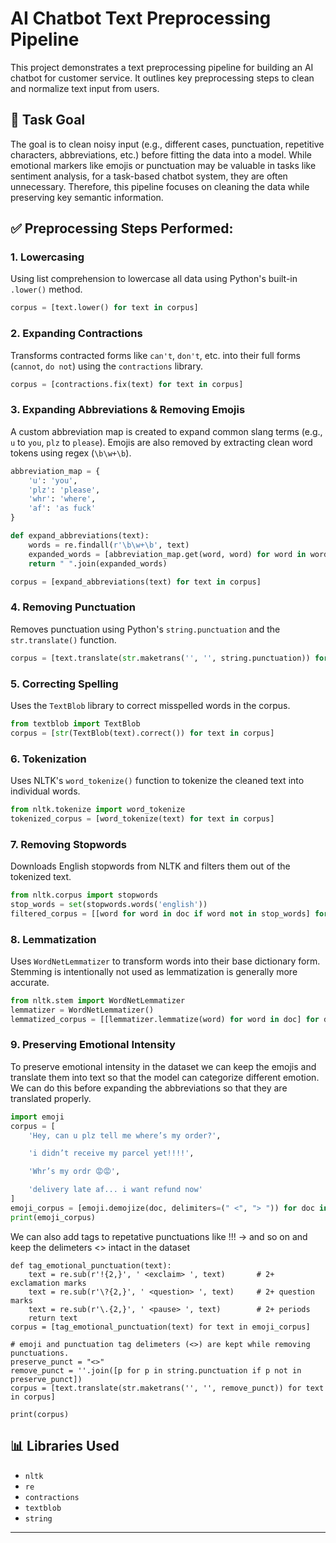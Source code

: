# AI Chatbot Text Preprocessing Pipeline

This project demonstrates a text preprocessing pipeline for building an AI chatbot for customer service. It outlines key preprocessing steps to clean and normalize text input from users.

## 📆 Task Goal

The goal is to clean noisy input (e.g., different cases, punctuation, repetitive characters, abbreviations, etc.) before fitting the data into a model. While emotional markers like emojis or punctuation may be valuable in tasks like sentiment analysis, for a task-based chatbot system, they are often unnecessary. Therefore, this pipeline focuses on cleaning the data while preserving key semantic information.

## ✅ Preprocessing Steps Performed:

### 1. **Lowercasing**

Using list comprehension to lowercase all data using Python's built-in `.lower()` method.

```python
corpus = [text.lower() for text in corpus]
```

### 2. **Expanding Contractions**

Transforms contracted forms like `can't`, `don't`, etc. into their full forms (`cannot`, `do not`) using the `contractions` library.

```python
corpus = [contractions.fix(text) for text in corpus]
```

### 3. **Expanding Abbreviations & Removing Emojis**

A custom abbreviation map is created to expand common slang terms (e.g., `u` to `you`, `plz` to `please`). Emojis are also removed by extracting clean word tokens using regex (`\b\w+\b`).

```python
abbreviation_map = {
    'u': 'you',
    'plz': 'please',
    'whr': 'where',
    'af': 'as fuck'
}

def expand_abbreviations(text):
    words = re.findall(r'\b\w+\b', text)
    expanded_words = [abbreviation_map.get(word, word) for word in words]
    return " ".join(expanded_words)

corpus = [expand_abbreviations(text) for text in corpus]
```

### 4. **Removing Punctuation**

Removes punctuation using Python's `string.punctuation` and the `str.translate()` function.

```python
corpus = [text.translate(str.maketrans('', '', string.punctuation)) for text in corpus]
```

### 5. **Correcting Spelling**

Uses the `TextBlob` library to correct misspelled words in the corpus.

```python
from textblob import TextBlob
corpus = [str(TextBlob(text).correct()) for text in corpus]
```

### 6. **Tokenization**

Uses NLTK's `word_tokenize()` function to tokenize the cleaned text into individual words.

```python
from nltk.tokenize import word_tokenize
tokenized_corpus = [word_tokenize(text) for text in corpus]
```

### 7. **Removing Stopwords**

Downloads English stopwords from NLTK and filters them out of the tokenized text.

```python
from nltk.corpus import stopwords
stop_words = set(stopwords.words('english'))
filtered_corpus = [[word for word in doc if word not in stop_words] for doc in tokenized_corpus]
```

### 8. **Lemmatization**

Uses `WordNetLemmatizer` to transform words into their base dictionary form. Stemming is intentionally not used as lemmatization is generally more accurate.

```python
from nltk.stem import WordNetLemmatizer
lemmatizer = WordNetLemmatizer()
lemmatized_corpus = [[lemmatizer.lemmatize(word) for word in doc] for doc in filtered_corpus]
```

### 9. **Preserving Emotional Intensity**
To preserve emotional intensity in the dataset we can keep the emojis and translate them into text so that the model can categorize different emotion.
We can do this before expanding the abbreviations so that they are translated properly.
```python
import emoji
corpus = [
    'Hey, can u plz tell me where’s my order?',

    'i didn’t receive my parcel yet!!!!',

    'Whr’s my ordr 😡😡',

    'delivery late af... i want refund now'
]
emoji_corpus = [emoji.demojize(doc, delimiters=(" <", "> ")) for doc in corpus]
print(emoji_corpus)
```
We can also add tags to repetative punctuations like !!! -> <exclaim> and so on and keep the delimeters <> intact in the dataset
```
def tag_emotional_punctuation(text):
    text = re.sub(r'!{2,}', ' <exclaim> ', text)       # 2+ exclamation marks
    text = re.sub(r'\?{2,}', ' <question> ', text)     # 2+ question marks
    text = re.sub(r'\.{2,}', ' <pause> ', text)        # 2+ periods
    return text
corpus = [tag_emotional_punctuation(text) for text in emoji_corpus]

# emoji and punctuation tag delimeters (<>) are kept while removing punctuations.
preserve_punct = "<>"
remove_punct = ''.join([p for p in string.punctuation if p not in preserve_punct])
corpus = [text.translate(str.maketrans('', '', remove_punct)) for text in corpus]

print(corpus)
```
## 📊 Libraries Used

* `nltk`
* `re`
* `contractions`
* `textblob`
* `string`

---

